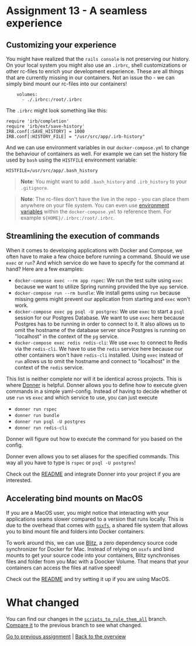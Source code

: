 # Assignment 13 - A seamless experience

## Customizing your experience
You might have realized that the `rails console` is not preserving our history. On your local system you might also use an `.irbrc`, shell customizations or other rc-files to enrich your development experience. These are all things that are currently missing in our containers. Not an issue tho - we can simply bind mount our rc-files into our containers!

```
    volumes:
      - ./.irbrc:/root/.irbrc
```

The `.irbrc` might look something like this:
```
require 'irb/completion'
require 'irb/ext/save-history'
IRB.conf[:SAVE_HISTORY] = 1000
IRB.conf[:HISTORY_FILE] = "/usr/src/app/.irb-history"
```

And we can use environment variables in our `docker-compose.yml` to change the behaviour of containers as well. For example we can set the history file used by `bash` using the `HISTFILE` environment variable:

```
HISTFILE=/usr/src/app/.bash_history
```

> **Note**: You might want to add `.bash_history` and `.irb_history` to your `.gitignore`.

> **Note**: The rc-files don't have the live in the repo - you can place them anywhere on your file system. You can even use [environment variables](https://docs.docker.com/compose/environment-variables/) within the `docker-compose.yml` to reference them. For example `${HOME}/.irbrc:/root/.irbrc`.


## Streamlining the execution of commands
When it comes to developing applications with Docker and Compose, we often have to make a few choice before running a command. Should we use `exec` or `run`? And which service do we have to specify for the command at hand? Here are a few examples:
* `docker-compose exec --rm app rspec`: We run the test suite using `exec` because we want to utilize Spring running provided the bye `app` service.
* `docker-compose run --rm bundle`: We install gems using `run` because missing gems might prevent our application from starting and `exec` won't work.
* `docker-compose exec pg psql -U postgres`: We use `exec` to start a `psql` session for our Postgres Database. We want to use `exec` here because Postgres has to be running in order to connect to it. It also allows us to omit the hostname of the database server since Postgres is running on "localhost" in the context of the `pg` service.
* `docker-compose exec redis redis-cli`: We use `exec` to connect to Redis via the `redis-cli`. We have to use the `redis` service here because our other containers won't have `redis-cli` installed. Using `exec` instead of `run` allows us to omit the hostname and connect to "localhost" in the context of the `redis` service.

This list is neither complete nor will it be identical across projects. This is where [Donner](https://github.com/codetales/donner) is helpful. Donner allows you to define how to execute given commands in a simple yaml-config. Instead of having to decide whether ot use `run` vs `exec` and which service to use, you can just execute
* `donner run rspec`
* `donner run bundle`
* `donner run psql -U postgres`
* `donner run redis-cli`

Donner will figure out how to execute the command for you based on the config.

Donner even allows you to set aliases for the specified commands. This way all you have to type is `rspec` or `psql -U postgres`!

Check out the [README](https://github.com/codetales/donner) and integrate Donner into your project if you are interested.


## Accelerating bind mounts on MacOS
If you are a MacOS user, you might notice that interacting with your applications seams slower compared to a version that runs locally. This is due to the overhead that comes with [`osxfs`](https://docs.docker.com/docker-for-mac/osxfs/), a shared file system that allows you to bind mount file and folders into Docker containers.

To work around this, we can use [Blitz](https://github.com/codetales/blitz), a zero dependency source code synchronizer for Docker for Mac. Instead of relying on `osxfs` and bind mounts to get your source code into your containers, Blitz synchronises files and folder from you Mac with a Doocker Volume. That means that your containers can access the files at native speed!

Check out the [README](https://github.com/codetales/blitz) and try setting it up if you are using MacOS.

# What changed
You can find our changes in the [`scripts_to_rule_them_all`](https://github.com/jcoyne/dockerizing_rails/tree/seamless) branch. [Compare it](https://github.com/jcoyne/dockerizing_rails/compare/scripts_to_rule_them_all...seamless_development) to the previous branch to see what changed.

[Go to previous assignment](assignment_13.md) |
[Back to the overview](../README.md#assignments)
